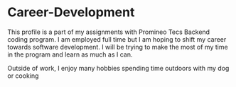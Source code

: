 # Career-Development
This profile is a part of my assignments with Promineo Tecs Backend coding program. I am employed full time but I am hoping to shift my career towards software development. I will be trying to make the most of my time in the program and learn as much as I can. 

Outside of work, I enjoy many hobbies spending time outdoors with my dog or cooking 
